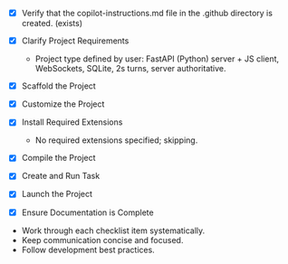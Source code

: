 - [x] Verify that the copilot-instructions.md file in the .github directory is created. (exists)

- [x] Clarify Project Requirements
	- Project type defined by user: FastAPI (Python) server + JS client, WebSockets, SQLite, 2s turns, server authoritative.

- [x] Scaffold the Project

- [x] Customize the Project

- [x] Install Required Extensions
	- No required extensions specified; skipping.

- [x] Compile the Project

- [x] Create and Run Task

- [x] Launch the Project

- [x] Ensure Documentation is Complete

- Work through each checklist item systematically.
- Keep communication concise and focused.
- Follow development best practices.

